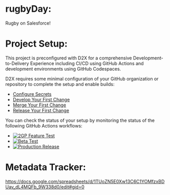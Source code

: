 # rugbyDay:
Rugby on Salesforce!

# Project Setup:
This project is preconfigured with D2X for a comprehensive Development-to-Delivery Experience including CI/CD using GitHub Actions and development environments using GitHub Codespaces.

D2X requires some minimal configuration of your GitHub organization or repository to complete the setup and enable builds:
* [Configure Secrets](https://d2x.readthedocs.io/en/latest/tutorial/#secrets)
* [Develop Your First Change](https://d2x.readthedocs.io/en/latest/tutorial/#develop)
* [Merge Your First Change](https://d2x.readthedocs.io/en/latest/tutorial/#merge)
* [Release Your First Change](https://d2x.readthedocs.io/en/latest/tutorial/#release)

You can check the status of your setup by monitoring the status of the following GitHub Actions workflows:
* [![2GP Feature Test](https://github.com/beAGoodQE/rugbyDay/actions/workflows/feature.yml/badge.svg)](https://github.com/beAGoodQE/rugbyDay/actions/workflows/feature.yml)
* [![Beta Test](https://github.com/beAGoodQE/rugbyDay/actions/workflows/beta.yml/badge.svg)](https://github.com/beAGoodQE/rugbyDay/actions/workflows/beta.yml)
* [![Production Release](https://github.com/beAGoodQE/rugbyDay/actions/workflows/release.yml/badge.svg)](https://github.com/beAGoodQE/rugbyDay/actions/workflows/release.yml)

# Metadata Tracker:
https://docs.google.com/spreadsheets/d/1TUoZN5E0Xw13C6C1YOMfzxBDUav_dL4MQFb_9W338d0/edit#gid=0